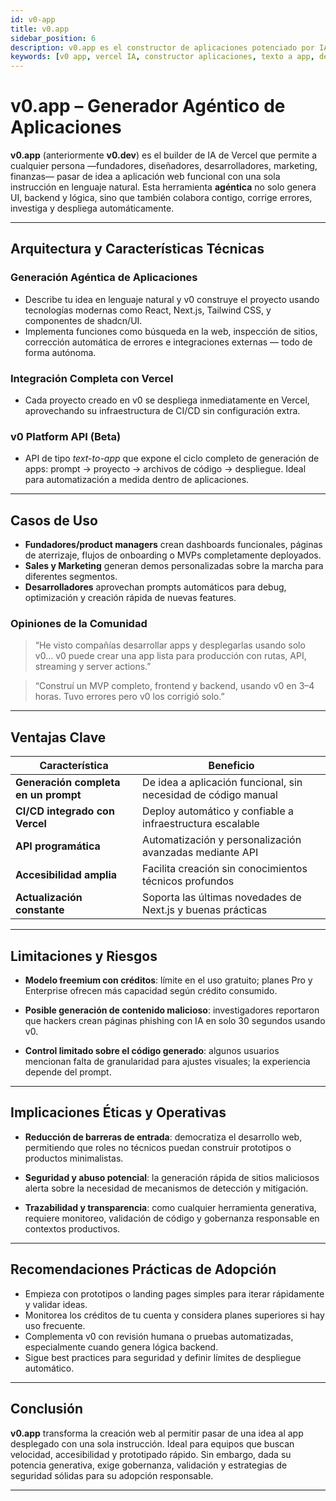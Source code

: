 ```yaml
---
id: v0-app
title: v0.app
sidebar_position: 6
description: v0.app es el constructor de aplicaciones potenciado por IA de Vercel que transforma descripciones en lenguaje natural en aplicaciones web completamente funcionales con despliegue automático e integración de stack tecnológico moderno.
keywords: [v0 app, vercel IA, constructor aplicaciones, texto a app, desarrollo web IA, despliegue automático, prototipado rápido, desarrollo sin código]
---
```


#  v0.app – Generador Agéntico de Aplicaciones

**v0.app** (anteriormente **v0.dev**) es el builder de IA de Vercel que permite a cualquier persona —fundadores, diseñadores, desarrolladores, marketing, finanzas— pasar de idea a aplicación web funcional con una sola instrucción en lenguaje natural. Esta herramienta **agéntica** no solo genera UI, backend y lógica, sino que también colabora contigo, corrige errores, investiga y despliega automáticamente.  


---

##  Arquitectura y Características Técnicas

### Generación Agéntica de Aplicaciones
- Describe tu idea en lenguaje natural y v0 construye el proyecto usando tecnologías modernas como React, Next.js, Tailwind CSS, y componentes de shadcn/UI.  
- Implementa funciones como búsqueda en la web, inspección de sitios, corrección automática de errores e integraciones externas — todo de forma autónoma.  


### Integración Completa con Vercel
- Cada proyecto creado en v0 se despliega inmediatamente en Vercel, aprovechando su infraestructura de CI/CD sin configuración extra.  


### v0 Platform API (Beta)
- API de tipo *text-to-app* que expone el ciclo completo de generación de apps: prompt → proyecto → archivos de código → despliegue. Ideal para automatización a medida dentro de aplicaciones.  


---

##  Casos de Uso

- **Fundadores/product managers** crean dashboards funcionales, páginas de aterrizaje, flujos de onboarding o MVPs completamente deployados.  
- **Sales y Marketing** generan demos personalizadas sobre la marcha para diferentes segmentos.  
- **Desarrolladores** aprovechan prompts automáticos para debug, optimización y creación rápida de nuevas features.  


### Opiniones de la Comunidad
> “He visto compañías desarrollar apps y desplegarlas usando solo v0… v0 puede crear una app lista para producción con rutas, API, streaming y server actions.”  


> “Construí un MVP completo, frontend y backend, usando v0 en 3–4 horas. Tuvo errores pero v0 los corrigió solo.”  


---

##  Ventajas Clave

| Característica                 | Beneficio                                                   |
|-------------------------------|--------------------------------------------------------------|
| **Generación completa en un prompt** | De idea a aplicación funcional, sin necesidad de código manual |
| **CI/CD integrado con Vercel** | Deploy automático y confiable a infraestructura escalable     |
| **API programática**           | Automatización y personalización avanzadas mediante API       |
| **Accesibilidad amplia**       | Facilita creación sin conocimientos técnicos profundos        |
| **Actualización constante**    | Soporta las últimas novedades de Next.js y buenas prácticas   |


---

##  Limitaciones y Riesgos

- **Modelo freemium con créditos**: límite en el uso gratuito; planes Pro y Enterprise ofrecen más capacidad según crédito consumido.  


- **Posible generación de contenido malicioso**: investigadores reportaron que hackers crean páginas phishing con IA en solo 30 segundos usando v0.  


- **Control limitado sobre el código generado**: algunos usuarios mencionan falta de granularidad para ajustes visuales; la experiencia depende del prompt.  


---

##  Implicaciones Éticas y Operativas

- **Reducción de barreras de entrada**: democratiza el desarrollo web, permitiendo que roles no técnicos puedan construir prototipos o productos minimalistas.  


- **Seguridad y abuso potencial**: la generación rápida de sitios maliciosos alerta sobre la necesidad de mecanismos de detección y mitigación.  


- **Trazabilidad y transparencia**: como cualquier herramienta generativa, requiere monitoreo, validación de código y gobernanza responsable en contextos productivos.

---

##  Recomendaciones Prácticas de Adopción

- Empieza con prototipos o landing pages simples para iterar rápidamente y validar ideas.  
- Monitorea los créditos de tu cuenta y considera planes superiores si hay uso frecuente.  
- Complementa v0 con revisión humana o pruebas automatizadas, especialmente cuando genera lógica backend.  
- Sigue best practices para seguridad y definir límites de despliegue automático.

---

##  Conclusión

**v0.app** transforma la creación web al permitir pasar de una idea al app desplegado con una sola instrucción. Ideal para equipos que buscan velocidad, accesibilidad y prototipado rápido. Sin embargo, dada su potencia generativa, exige gobernanza, validación y estrategias de seguridad sólidas para su adopción responsable.

---


